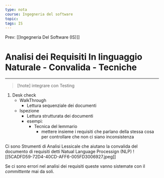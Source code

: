 ```yaml
---
type: nota
course: Ingegneria del software
topic: 
tags: IS
---
```


Prev: [[Ingegneria Del Software (IS)]]

# Analisi dei Requisiti In linguaggio Naturale - Convalida - Tecniche
---
>[!note] integrare con Testing

1. Desk check 
	- WalkThrough
		- Lettura sequenziale dei documenti
	- Ispezione
		- Lettura strutturata dei documenti
		- esempi:
			- Tecnica del lemmario
				- mettere insieme i requisiti che parlano della stessa cosa per controllare che non ci siano inconsistenza 


Ci sono Strumenti di Analisi Lessicale che aiutano la convalida del documento di requisiti detti Natual Language Processign (NLP)
![[5CADFD59-72D4-40CD-AFF6-005FD3006927.jpeg]]

Se ci sono errori nel analisi dei requisiti queste vanno sistemate con il _committente_ mai da soli.